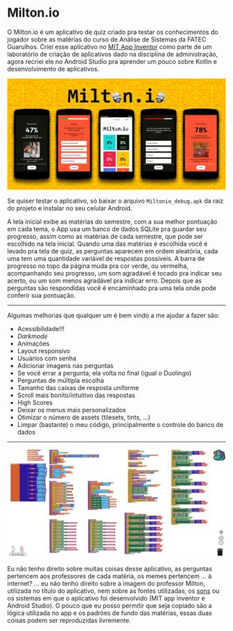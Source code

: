 # Milton.io
O Milton.io é um aplicativo de quiz criado pra testar os conhecimentos do jogador sobre as matérias do curso de Análise de Sistemas da FATEC Guarulhos.
Criei esse aplicativo no [MIT App Inventor](https://appinventor.mit.edu) como parte de um laboratório de criação de aplicativos dado na disciplina de administração, agora recriei ele no Android Studio pra aprender um pouco sobre Kotlin e desenvolvimento de aplicativos.

![capa](/img/main.jpg)

Se quiser testar o aplicativo, só baixar o arquivo `Miltonio_debug.apk` da raiz do projeto e instalar no seu celular Android.

A tela inicial exibe as matérias do semestre, com a sua melhor pontuação em cada tema, o App usa um banco de dados SQLite pra guardar seu progresso, assim como as matérias de cada semestre, que pode ser escolhido na tela inicial. Quando uma das matérias é escolhida você é levado pra tela de quiz, as perguntas aparecem em ordem aleatória, cada uma tem uma quantidade variável de respostas possíveis. A barra de progresso no topo da página muda pra cor verde, ou vermelha, acompanhando seu progresso, um som agradável é tocado pra indicar seu acerto, ou um som menos agradável pra indicar erro. Depois que as perguntas são respondidas você é encaminhado pra uma tela onde pode conferir sua pontuação.

---

Algumas melhorias que qualquer um é bem vindo a me ajudar a fazer são:
- Acessibilidade!!!
- *Darkmode*
- Animações
- Layout responsivo
- Usuários com senha
- Adicionar imagens nas perguntas
- Se você errar a pergunta, ela volta no final (igual o Duolingo)
- Perguntas de múltipla escolha
- Tamanho das caixas de resposta uniforme
- Scroll mais bonito/intuitivo das respostas
- High Scores
- Deixar os menus mais personalizados
- Otimizar o número de assets (tilesets, tints, ...)
- Limpar (bastante) o meu código, principalmente o controle do banco de dados

---
![blocos](/img/blocos2.png)

Eu não tenho direito sobre muitas coisas desse aplicativo, as perguntas pertencem aos professores de cada matéria, os memes pertencem ... à internet? ... eu não tenho direito sobre a imagem do professor Milton, utilizada no título do aplicativo, nem sobre as fontes utilizadas, os [sons](https://freesound.org/people/HenryRichard) ou os sistemas em que o aplicativo foi desenvolvido (MIT app inventor e Android Studio). O pouco que eu posso permitir que seja copiado são a lógica utilizada no app e os padrões de fundo das matérias, essas duas coisas podem ser reproduzidas livremente.